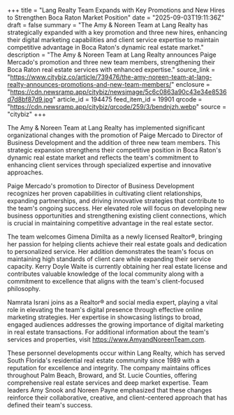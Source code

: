 +++
title = "Lang Realty Team Expands with Key Promotions and New Hires to Strengthen Boca Raton Market Position"
date = "2025-09-03T19:11:36Z"
draft = false
summary = "The Amy & Noreen Team at Lang Realty has strategically expanded with a key promotion and three new hires, enhancing their digital marketing capabilities and client service expertise to maintain competitive advantage in Boca Raton's dynamic real estate market."
description = "The Amy & Noreen Team at Lang Realty announces Paige Mercado's promotion and three new team members, strengthening their Boca Raton real estate services with enhanced expertise."
source_link = "https://www.citybiz.co/article/739476/the-amy-noreen-team-at-lang-realty-announces-promotions-and-new-team-members/"
enclosure = "https://cdn.newsramp.app/citybiz/newsimage/5c6c0863a90c43e34e8536d7d8bf87d9.jpg"
article_id = 194475
feed_item_id = 19901
qrcode = "https://cdn.newsramp.app/citybiz/qrcode/259/3/bendnjzh.webp"
source = "citybiz"
+++

<p>The Amy & Noreen Team at Lang Realty has implemented significant organizational changes with the promotion of Paige Mercado to Director of Business Development and the addition of three new team members. This strategic expansion strengthens their competitive position in Boca Raton's dynamic real estate market and reflects the team's commitment to enhancing client services through specialized expertise and innovative approaches.</p><p>Paige Mercado's promotion to Director of Business Development recognizes her proven capabilities in cultivating client relationships, expanding partnerships, and driving innovative strategies that contribute to the team's ongoing success. Her elevated role will focus on developing new business opportunities and strengthening existing client connections, which is crucial in maintaining competitive advantage in the real estate sector.</p><p>The team welcomes Gimena Dimilta as a newly licensed Realtor®, bringing her passion for helping clients achieve their real estate goals and dedication to personalized service. Her addition demonstrates the team's focus on maintaining high standards of client care while expanding their service capacity. Kerry Doyle Waite is currently obtaining her real estate license and contributes valuable knowledge of the local community along with a commitment to excellence that aligns with the team's client-focused philosophy.</p><p>Namrata Israni joins as a Realtor® and social media expert, playing a vital role in elevating the team's digital presence through effective online marketing strategies. Her expertise in showcasing listings to broad, engaged audiences addresses the growing importance of digital marketing in real estate transactions. For additional information about the team's services and properties, visit <a href="https://www.AmyandNoreenTeam.com" rel="nofollow" target="_blank">https://www.AmyandNoreenTeam.com</a>.</p><p>These personnel developments occur within Lang Realty, which has served South Florida's residential real estate community since 1989 with a reputation for excellence and integrity. The company maintains offices throughout Palm Beach, Broward, and St. Lucie Counties, offering comprehensive real estate services and deep market expertise. Team leaders Amy Snook and Noreen Payne emphasized that these changes reinforce their collaborative, creative, and client-centered approach that has defined their team's success.</p>